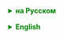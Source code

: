 <details style="margin-top: 16px">
  <summary style="cursor: pointer; color: green;"><b>на Русском</b></summary>

**JUnit 5** — это фреймворк для проведения модульного тестирования программного обеспечения, написанного на языке Java. JUnit 5 был создан в рамках проекта JUnit Lambda, который стал значимым шагом вперед по сравнению с предыдущими версиями JUnit. Фреймворк предоставляет аннотации для определения тестовых методов и поддерживает организацию тестов в наборы тестов для удобства управления тестированием.

### Основные аннотации в JUnit 5:
- `@Test` — указывает, что метод является тестовым.
- `@BeforeEach` — метод, помеченный этой аннотацией, выполняется перед каждым тестом.
- `@AfterEach` — метод, помеченный этой аннотацией, выполняется после каждого теста.
- `@BeforeAll` — метод, помеченный этой аннотацией, выполняется один раз перед всеми тестами в классе.
- `@AfterAll` — метод, помеченный этой аннотацией, выполняется один раз после всех тестов в классе.
- `@ParameterizedTest` используется для параметризованных тестов, позволяя запускать один и тот же тестовый метод с различными аргументами.
- `@Disabled` — аннотация, которая указывает, что тест или группа тестов отключены и не будут выполняться.

### Основные методы для проверки утверждений:
- `assertEquals(expected, actual)` — проверяет, равны ли два значения.
- `assertTrue(condition)` — проверяет, что условие истинно.
- `assertFalse(condition)` — проверяет, что условие ложно.
- `assertNull(object)` — проверяет, что объект равен null.
- `assertNotNull(object)` — проверяет, что объект не равен null.
- и другие.

Цель JUnit 5 — предоставить простой и удобный способ для написания и запуска тестов.

```
@Test
public void testAddition() {
    int result = 2 + 2;
    assertEquals(4, result);
}
```

**  @ParameterizedTest**
Эта аннотация используется для параметризованных тестов. Она позволяет выполнять один и тот же тестовый метод несколько раз с разными аргументами.

```
@ParameterizedTest
@ValueSource(strings = {"apple", "banana", "cherry"})
public void testFruits(String fruit) {
    assertNotNull(fruit);
}
```

** @BeforeEach**
Метод, аннотированный `@BeforeEach`, будет выполняться перед каждым тестовым методом. Это может быть полезно для выполнения предварительной настройки или инициализации, требуемой для тестов.

```
@BeforeEach
public void setup() {
    // код для инициализации
}
```

** @BeforeAll**
Метод, аннотированный `@BeforeAll`, будет выполнен один раз перед запуском всех тестов в классе. Он должен быть статическим.

```
@BeforeAll
public static void globalSetup() {
    // код для глобальной инициализации
}
```

** @Nested**
Эта аннотация позволяет создавать вложенные тестовые классы. Это может быть полезно для группировки тестов по определенной функциональности.

```
@Nested
class NestedTests {
    
    @BeforeEach
    public void nestedSetup() {
        // код для инициализации вложенного теста
    }

    @Test
    public void nestedTestExample() {
        // пример теста
    }
}
```

Кроме вышеуказанных аннотаций, в JUnit также есть другие полезные аннотации, такие как `@AfterEach`, `@AfterAll`, `@Disabled` и др., которые помогают управлять жизненным циклом тестов и их выполнением.



*- _Фреймворк — это набор инструментов, библиотек и соглашений, который предоставляет унифицированный подход к решению определённого типа задач. Фреймворк определяет структуру приложения и предоставляет набор готовых компонентов, которые можно использовать для создания программного обеспечения. Это упрощает процесс разработки и позволяет фокусироваться на решении задач бизнес-логики, а не на реализации стандартных функций. Фреймворк также обеспечивает расширяемость и масштабируемость приложения_

</details>

<details style="margin-top: 16px">
  <summary style="cursor: pointer; color: green;"><b>English</b></summary>


</details>